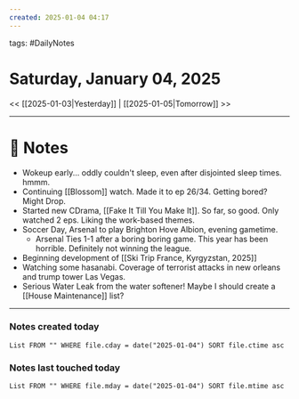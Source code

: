 ```yaml
---
created: 2025-01-04 04:17
---
```

tags: #DailyNotes

# Saturday, January 04, 2025

<< [[2025-01-03|Yesterday]] | [[2025-01-05|Tomorrow]] >>

---
# 📝 Notes
- Wokeup early... oddly couldn't sleep, even after disjointed sleep times. hmmm.
- Continuing [[Blossom]] watch. Made it to ep 26/34. Getting bored? Might Drop.
- Started new CDrama, [[Fake It Till You Make It]]. So far, so good. Only watched 2 eps. Liking the work-based themes.
- Soccer Day, Arsenal to play Brighton Hove Albion, evening gametime. 
	- Arsenal Ties 1-1 after a boring boring game. This year has been horrible. Definitely not winning the league.
- Beginning development of [[Ski Trip France, Kyrgyzstan, 2025]]
- Watching some hasanabi. Coverage of terrorist attacks in new orleans and trump tower Las Vegas. 
- Serious Water Leak from the water softener! Maybe I should create a [[House Maintenance]] list?





---
### Notes created today
```dataview
List FROM "" WHERE file.cday = date("2025-01-04") SORT file.ctime asc
```

### Notes last touched today
```dataview
List FROM "" WHERE file.mday = date("2025-01-04") SORT file.mtime asc
```